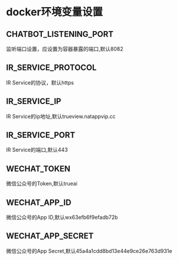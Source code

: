 # docker环境变量设置

## CHATBOT\_LISTENING\_PORT

监听端口设置，应设置为容器暴露的端口,默认8082

## IR\_SERVICE\_PROTOCOL

IR Service的协议，默认https

## IR\_SERVICE\_IP

IR Service的ip地址,默认trueview.natappvip.cc

## IR\_SERVICE\_PORT

IR Service的端口,默认443

## WECHAT\_TOKEN

微信公众号的Token,默认trueai

## WECHAT\_APP\_ID

微信公众号的App ID,默认wx63efb6f9efadb72b

## WECHAT\_APP_SECRET

微信公众号的App Secret,默认45a4a1cdd8bd13e44e9ce26e763d931e
